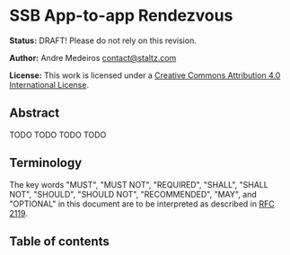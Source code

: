<!--
SPDX-FileCopyrightText: 2021 Andre 'Staltz' Medeiros

SPDX-License-Identifier: CC-BY-4.0
-->

# SSB App-to-app Rendezvous

<!-- **Revision:** `$REVISION` -->

**Status:** DRAFT! Please do not rely on this revision.

**Author:** Andre Medeiros <contact@staltz.com>

**License:** This work is licensed under a [Creative Commons Attribution 4.0 International License](http://creativecommons.org/licenses/by/4.0/).

## Abstract

TODO TODO TODO TODO

## Terminology

The key words "MUST", "MUST NOT", "REQUIRED", "SHALL", "SHALL NOT", "SHOULD", "SHOULD NOT", "RECOMMENDED", "MAY", and "OPTIONAL" in this document are to be interpreted as described in [RFC 2119](https://tools.ietf.org/html/rfc2119).

## Table of contents
